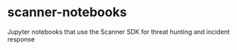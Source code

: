 # scanner-notebooks
Jupyter notebooks that use the Scanner SDK for threat hunting and incident response
